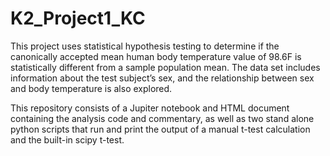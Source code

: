 # K2_Project1_KC

This project uses statistical hypothesis testing to determine if the canonically accepted mean human body temperature value of 98.6F is statistically different from a sample population mean. The data set includes information about the test subject’s sex, and the relationship between sex and body temperature is also explored.

This repository consists of a Jupiter notebook and HTML document containing the analysis code and commentary, as well as two stand alone python scripts that run and print the output of a manual t-test calculation and the built-in scipy t-test. 

